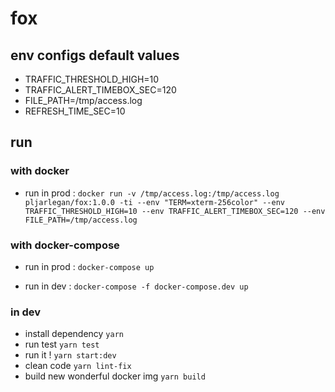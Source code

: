 # fox


## env configs default values
- TRAFFIC_THRESHOLD_HIGH=10  
- TRAFFIC_ALERT_TIMEBOX_SEC=120  
- FILE_PATH=/tmp/access.log  
- REFRESH_TIME_SEC=10  

## run
### with docker
- run in prod : 
`docker run -v /tmp/access.log:/tmp/access.log pljarlegan/fox:1.0.0 -ti --env "TERM=xterm-256color" --env TRAFFIC_THRESHOLD_HIGH=10 --env TRAFFIC_ALERT_TIMEBOX_SEC=120 --env FILE_PATH=/tmp/access.log `

### with docker-compose
-  run in prod : 
`docker-compose up`

-  run in dev : 
`docker-compose -f docker-compose.dev up`

### in dev
- install dependency `yarn`  
- run test `yarn test`  
- run it ! `yarn start:dev`  
- clean code `yarn lint-fix`  
- build new wonderful docker img `yarn build`  


